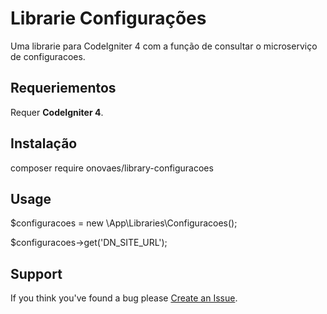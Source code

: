 # Librarie Configurações

Uma librarie para CodeIgniter 4 com a função de consultar o microserviço de configuracoes.

## Requeriementos
Requer **CodeIgniter 4**.

## Instalação

composer require onovaes/library-configuracoes

## Usage

$configuracoes = new  \App\Libraries\Configuracoes();

$configuracoes->get('DN_SITE_URL');

## Support
If you think you've found a bug please [Create an Issue](https://github.com/onovaes/library-configuracoes/issues).

